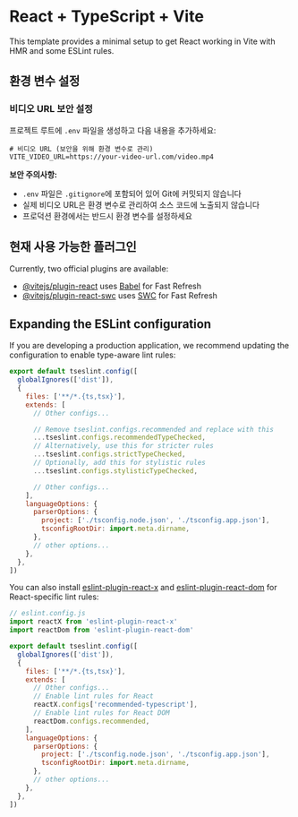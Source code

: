 # React + TypeScript + Vite

This template provides a minimal setup to get React working in Vite with HMR and some ESLint rules.

## 환경 변수 설정

### 비디오 URL 보안 설정

프로젝트 루트에 `.env` 파일을 생성하고 다음 내용을 추가하세요:

```env
# 비디오 URL (보안을 위해 환경 변수로 관리)
VITE_VIDEO_URL=https://your-video-url.com/video.mp4
```

**보안 주의사항:**

- `.env` 파일은 `.gitignore`에 포함되어 있어 Git에 커밋되지 않습니다
- 실제 비디오 URL은 환경 변수로 관리하여 소스 코드에 노출되지 않습니다
- 프로덕션 환경에서는 반드시 환경 변수를 설정하세요

## 현재 사용 가능한 플러그인

Currently, two official plugins are available:

- [@vitejs/plugin-react](https://github.com/vitejs/vite-plugin-react/blob/main/packages/plugin-react) uses [Babel](https://babeljs.io/) for Fast Refresh
- [@vitejs/plugin-react-swc](https://github.com/vitejs/vite-plugin-react-swc) uses [SWC](https://swc.rs/) for Fast Refresh

## Expanding the ESLint configuration

If you are developing a production application, we recommend updating the configuration to enable type-aware lint rules:

```js
export default tseslint.config([
  globalIgnores(['dist']),
  {
    files: ['**/*.{ts,tsx}'],
    extends: [
      // Other configs...

      // Remove tseslint.configs.recommended and replace with this
      ...tseslint.configs.recommendedTypeChecked,
      // Alternatively, use this for stricter rules
      ...tseslint.configs.strictTypeChecked,
      // Optionally, add this for stylistic rules
      ...tseslint.configs.stylisticTypeChecked,

      // Other configs...
    ],
    languageOptions: {
      parserOptions: {
        project: ['./tsconfig.node.json', './tsconfig.app.json'],
        tsconfigRootDir: import.meta.dirname,
      },
      // other options...
    },
  },
])
```

You can also install [eslint-plugin-react-x](https://github.com/Rel1cx/eslint-react/tree/main/packages/plugins/eslint-plugin-react-x) and [eslint-plugin-react-dom](https://github.com/Rel1cx/eslint-react/tree/main/packages/plugins/eslint-plugin-react-dom) for React-specific lint rules:

```js
// eslint.config.js
import reactX from 'eslint-plugin-react-x'
import reactDom from 'eslint-plugin-react-dom'

export default tseslint.config([
  globalIgnores(['dist']),
  {
    files: ['**/*.{ts,tsx}'],
    extends: [
      // Other configs...
      // Enable lint rules for React
      reactX.configs['recommended-typescript'],
      // Enable lint rules for React DOM
      reactDom.configs.recommended,
    ],
    languageOptions: {
      parserOptions: {
        project: ['./tsconfig.node.json', './tsconfig.app.json'],
        tsconfigRootDir: import.meta.dirname,
      },
      // other options...
    },
  },
])
```
